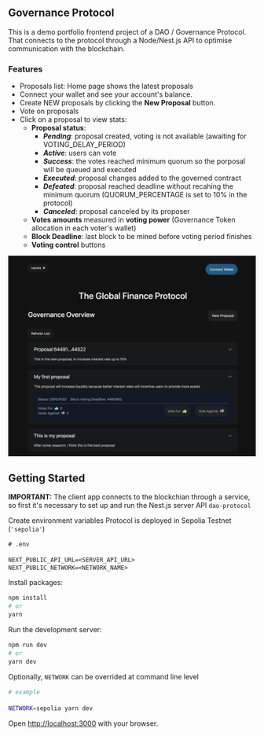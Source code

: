 ## Governance Protocol

This is a demo portfolio frontend project of a DAO / Governance Protocol. That connects to the protocol through a Node/Nest.js API to optimise communication with the blockchain.

### Features

- Proposals list: Home page shows the latest proposals
- Connect your wallet and see your account's balance.
- Create NEW proposals by clicking the **New Proposal** button.
- Vote on proposals
- Click on a proposal to view stats:
  - **Proposal status**:
    - **_Pending_**: proposal created, voting is not available (awaiting for VOTING_DELAY_PERIOD)
    - **_Active_**: users can vote
    - **_Success_**: the votes reached minimum quorum so the porposal will be queued and executed
    - **_Executed_**: proposal changes added to the governed contract
    - **_Defeated_**: proposal reached deadline without recahing the minimum quorum (QUORUM_PERCENTAGE is set to 10% in the protocol)
    - **_Canceled_**: proposal canceled by its proposer
  - **Votes amounts** measured in **voting power** (Governance Token allocation in each voter's wallet)
  - **Block Deadline**: last block to be mined before voting period finishes
  - **Voting control** buttons

<img src='./public/readme-banner.png' />

## Getting Started

**IMPORTANT:** The client app connects to the blockchian through a service, so first it's necessary to set up and run the Nest.js server API `dao-protocol`

Create environment variables
Protocol is deployed in Sepolia Testnet (`'sepolia'`)

```
# .env

NEXT_PUBLIC_API_URL=<SERVER_API_URL>
NEXT_PUBLIC_NETWORK=<NETWORK_NAME>
```

Install packages:

```bash
npm install
# or
yarn
```

Run the development server:

```bash
npm run dev
# or
yarn dev
```

Optionally, `NETWORK` can be overrided at command line level

```bash
# example

NETWORK=sepolia yarn dev
```

Open [http://localhost:3000](http://localhost:3000) with your browser.
